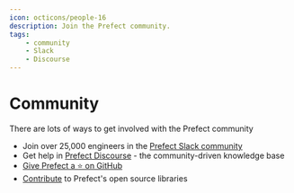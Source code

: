 ```yaml
---
icon: octicons/people-16
description: Join the Prefect community.
tags:
    - community
    - Slack
    - Discourse
---
```


# Community

There are lots of ways to get involved with the Prefect community

- Join over 25,000 engineers in the [Prefect Slack community](https://prefect.io/slack)
- Get help in [Prefect Discourse](https://discourse.prefect.io/) - the community-driven knowledge base
- [Give Prefect a ⭐️ on GitHub](https://github.com/PrefectHQ/prefect) 
- [Contribute](/contributing/overview/) to Prefect's open source libraries
